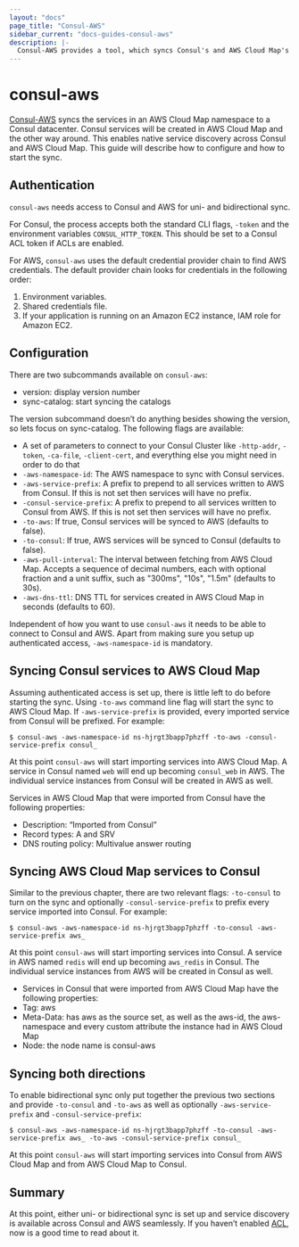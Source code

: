 ```yaml
---
layout: "docs"
page_title: "Consul-AWS"
sidebar_current: "docs-guides-consul-aws"
description: |-
  Consul-AWS provides a tool, which syncs Consul's and AWS Cloud Map's service catalog
---
```


# consul-aws

[Consul-AWS](https://github.com/hashicorp/consul-aws/) syncs the services in an AWS Cloud Map namespace to a Consul datacenter. Consul services will be created in AWS Cloud Map and the other way around. This enables native service discovery across Consul and AWS Cloud Map.
This guide will describe how to configure and how to start the sync.

## Authentication

`consul-aws` needs access to Consul and AWS for uni- and bidirectional sync.

For Consul, the process accepts both the standard CLI flags, `-token` and the environment variables `CONSUL_HTTP_TOKEN`. This should be set to a Consul ACL token if ACLs are enabled.

For AWS, `consul-aws` uses the default credential provider chain to find AWS credentials. The default provider chain looks for credentials in the following order:
1. Environment variables.
2. Shared credentials file.
3. If your application is running on an Amazon EC2 instance, IAM role for Amazon EC2.

## Configuration

There are two subcommands available on `consul-aws`:

* version: display version number
* sync-catalog: start syncing the catalogs

The version subcommand doesn’t do anything besides showing the version, so lets focus on sync-catalog. The following flags are available:

* A set of parameters to connect to your Consul Cluster like `-http-addr`, `-token`, `-ca-file`, `-client-cert`, and everything else you might need in order to do that
* `-aws-namespace-id`: The AWS namespace to sync with Consul services.
* `-aws-service-prefix`: A prefix to prepend to all services written to AWS from Consul. If this is not set then services will have no prefix.
* `-consul-service-prefix`: A prefix to prepend to all services written to Consul from AWS. If this is not set then services will have no prefix.
* `-to-aws`: If true, Consul services will be synced to AWS (defaults to false).
* `-to-consul`: If true, AWS services will be synced to Consul (defaults to false).
* `-aws-pull-interval`: The interval between fetching from AWS Cloud Map. Accepts a sequence of decimal numbers, each with optional fraction and a unit suffix, such as "300ms", "10s", "1.5m" (defaults to 30s).
* `-aws-dns-ttl`: DNS TTL for services created in AWS Cloud Map in seconds (defaults to 60).

Independent of how you want to use `consul-aws` it needs to be able to connect to Consul and AWS. Apart from making sure you setup up authenticated access, `-aws-namespace-id` is mandatory.

## Syncing Consul services to AWS Cloud Map

Assuming authenticated access is set up, there is little left to do before starting the sync. Using `-to-aws` command line flag will start the sync to AWS Cloud Map. If `-aws-service-prefix` is provided, every imported service from Consul will be prefixed. For example:

```shell
$ consul-aws -aws-namespace-id ns-hjrgt3bapp7phzff -to-aws -consul-service-prefix consul_
```

At this point `consul-aws` will start importing services into AWS Cloud Map. A service in Consul named `web` will end up becoming `consul_web` in AWS. The individual service instances from Consul will be created in AWS as well.

Services in AWS Cloud Map that were imported from Consul have the following properties:

* Description:  “Imported from Consul”
* Record types: A and SRV
* DNS routing policy: Multivalue answer routing

## Syncing AWS Cloud Map services to Consul

Similar to the previous chapter, there are two relevant flags: `-to-consul` to turn on the sync and optionally `-consul-service-prefix` to prefix every service imported into Consul. For example:

```shell
$ consul-aws -aws-namespace-id ns-hjrgt3bapp7phzff -to-consul -aws-service-prefix aws_
```

At this point `consul-aws` will start importing services into Consul. A service in AWS named `redis` will end up becoming `aws_redis` in Consul. The individual service instances from AWS will be created in Consul as well.

* Services in Consul that were imported from AWS Cloud Map have the following properties:
* Tag: aws
* Meta-Data: has aws as the source set, as well as the aws-id, the aws-namespace and every custom attribute the instance had in AWS Cloud Map
* Node: the node name is consul-aws

## Syncing both directions

To enable bidirectional sync only put together the previous two sections and provide `-to-consul` and `-to-aws` as well as optionally `-aws-service-prefix` and `-consul-service-prefix`:

```shell
$ consul-aws -aws-namespace-id ns-hjrgt3bapp7phzff -to-consul -aws-service-prefix aws_ -to-aws -consul-service-prefix consul_
```

At this point `consul-aws` will start importing services into Consul from AWS Cloud Map and from AWS Cloud Map to Consul.

## Summary

At this point, either uni- or bidirectional sync is set up and service discovery is available across Consul and AWS seamlessly. If you haven’t enabled [ACL](/docs/guides/acl.html), now is a good time to read about it.
